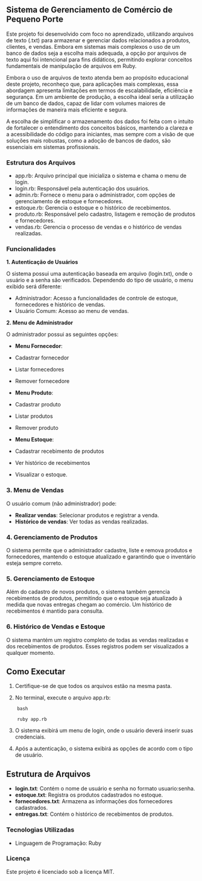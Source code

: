 ## Sistema de Gerenciamento de Comércio de Pequeno Porte

Este projeto foi desenvolvido com foco no aprendizado, utilizando arquivos de texto (.txt) para armazenar e gerenciar dados relacionados a produtos, clientes, e vendas. Embora em sistemas mais complexos o uso de um banco de dados seja a escolha mais adequada, a opção por arquivos de texto aqui foi intencional para fins didáticos, permitindo explorar conceitos fundamentais de manipulação de arquivos em Ruby.

Embora o uso de arquivos de texto atenda bem ao propósito educacional deste projeto, reconheço que, para aplicações mais complexas, essa abordagem apresenta limitações em termos de escalabilidade, eficiência e segurança. Em um ambiente de produção, a escolha ideal seria a utilização de um banco de dados, capaz de lidar com volumes maiores de informações de maneira mais eficiente e segura.

A escolha de simplificar o armazenamento dos dados foi feita com o intuito de fortalecer o entendimento dos conceitos básicos, mantendo a clareza e a acessibilidade do código para iniciantes, mas sempre com a visão de que soluções mais robustas, como a adoção de bancos de dados, são essenciais em sistemas profissionais.

### Estrutura dos Arquivos

 - app.rb: Arquivo principal que inicializa o sistema e chama o menu de login.
 - login.rb: Responsável pela autenticação dos usuários.
 - admin.rb: Fornece o menu para o administrador, com opções de gerenciamento de estoque e fornecedores.
 - estoque.rb: Gerencia o estoque e o histórico de recebimentos.
 - produto.rb: Responsável pelo cadastro, listagem e remoção de produtos e fornecedores.
 - vendas.rb: Gerencia o processo de vendas e o histórico de vendas realizadas.

### Funcionalidades
**1. Autenticação de Usuários**

O sistema possui uma autenticação baseada em arquivo (login.txt), onde o usuário e a senha são verificados. Dependendo do tipo de usuário, o menu exibido será diferente:

 - Administrador: Acesso a funcionalidades de controle de estoque, fornecedores e histórico de vendas.
 - Usuário Comum: Acesso ao menu de vendas.

**2. Menu de Administrador**

O administrador possui as seguintes opções:

 - **Menu Fornecedor**:
  - Cadastrar fornecedor
  - Listar fornecedores
  - Remover fornecedore

 - **Menu Produto**:
  - Cadastrar produto
  - Listar produtos
  - Remover produto

 - **Menu Estoque**:
  - Cadastrar recebimento de produtos
  - Ver histórico de recebimentos
  - Visualizar o estoque.

### 3. Menu de Vendas

O usuário comum (não administrador) pode:

 - **Realizar vendas**: Selecionar produtos e registrar a venda.
 - **Histórico de vendas**: Ver todas as vendas realizadas.

### 4. Gerenciamento de Produtos

O sistema permite que o administrador cadastre, liste e remova produtos e fornecedores, mantendo o estoque atualizado e garantindo que o inventário esteja sempre correto.
### 5. Gerenciamento de Estoque

Além do cadastro de novos produtos, o sistema também gerencia recebimentos de produtos, permitindo que o estoque seja atualizado à medida que novas entregas chegam ao comércio. Um histórico de recebimentos é mantido para consulta.
### 6. Histórico de Vendas e Estoque

O sistema mantém um registro completo de todas as vendas realizadas e dos recebimentos de produtos. Esses registros podem ser visualizados a qualquer momento.

## Como Executar

  1.  Certifique-se de que todos os arquivos estão na mesma pasta.

  2.  No terminal, execute o arquivo app.rb:

```
    bash

    ruby app.rb
```

  3. O sistema exibirá um menu de login, onde o usuário deverá inserir suas credenciais.

  4. Após a autenticação, o sistema exibirá as opções de acordo com o tipo de usuário.

## Estrutura de Arquivos

 - **login.txt**: Contém o nome de usuário e senha no formato usuario:senha.
 - **estoque.txt**: Registra os produtos cadastrados no estoque.
 - **fornecedores.txt**: Armazena as informações dos fornecedores cadastrados.
 - **entregas.txt**: Contém o histórico de recebimentos de produtos.

### Tecnologias Utilizadas

 - Linguagem de Programação: Ruby

### Licença

Este projeto é licenciado sob a licença MIT.
